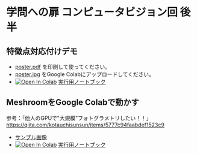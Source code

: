 # 学問への扉 コンピュータビジョン回 後半

## 特徴点対応付けデモ

- [poster.pdf](poster.pdf) を印刷して使ってください。
- [poster.jpg](poster.jpg) をGoogle Colabにアップロードしてください。
- [![Open In Colab](https://colab.research.google.com/assets/colab-badge.svg)](https://colab.research.google.com/github/fumio125/machikane_cv/blob/main/keypoint.ipynb) [実行用ノートブック](keypoint.ipynb)


## MeshroomをGoogle Colabで動かす

参考：「他人のGPUで"大規模"フォトグラメトリしたい！！」
https://qiita.com/kotauchisunsun/items/5777c94faabdef1523c9

- [サンプル画像](https://drive.google.com/file/d/13qDSyqqi3r0tevGgi0sMH90DvDSL7Txd/view?usp=sharing)
- [![Open In Colab](https://colab.research.google.com/assets/colab-badge.svg)](https://colab.research.google.com/github/fumio125/meshroom_colab/blob/main/meshroom.ipynb) [実行用ノートブック](meshroom.ipynb)
